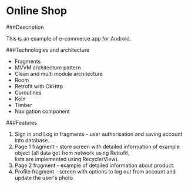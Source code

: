 # Online Shop

###Description

  This is an example of e-commerce app for Android.
  
###Technologies and architecture

  * Fragments
  * MVVM architecture pattern
  * Clean and multi module architecture
  * Room
  * Retrofit with OkHttp
  * Coroutines
  * Koin
  * Timber
  * Navigation component
  
###Features

  1. Sign in and Log in fragments - user authorisation and saving account into database.
  2. Page 1 fragment - store screen with detailed information of example object (all data got from network using Retrofit,  
     lists are implemented using RecyclerView).
  3. Page 2 fragment - example of detailed information about product.
  4. Profile fragment - screen with options to log out from account and update the user's photo
